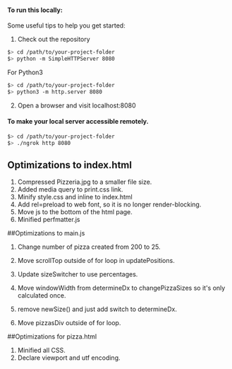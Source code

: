 #### To run this locally:

Some useful tips to help you get started:

1. Check out the repository

  ```bash
  $> cd /path/to/your-project-folder
  $> python -m SimpleHTTPServer 8080
  ```
  For Python3

  ```bash
  $> cd /path/to/your-project-folder
  $> python3 -m http.server 8080
  ```

2. Open a browser and visit localhost:8080

#### To make your local server accessible remotely.

  ``` bash
  $> cd /path/to/your-project-folder
  $> ./ngrok http 8080
  ```

## Optimizations to index.html
1. Compressed Pizzeria.jpg to a smaller file size.
2. Added media query to print.css link.
3. Minify style.css and inline to index.html
4. Add rel=preload to web font, so it is no longer render-blocking.
5. Move js to the bottom of the html page.
6. Minified perfmatter.js

##Optimizations to main.js
1. Change number of pizza created from 200 to 25.
2. Move scrollTop outside of for loop in updatePositions.

1. Update sizeSwitcher to use percentages.
2. Move windowWidth from determineDx to changePizzaSizes so it's only calculated once.
3. remove newSize() and just add switch to determineDx.
4. Move pizzasDiv outside of for loop.

##Optimizations for pizza.html
1. Minified all CSS.
2. Declare viewport and utf encoding.

